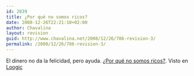 ```yaml
---
id: 2839
title: ¿Por qué no somos ricos?
date: 2008-12-26T22:21:10+02:00
author: Chavalina
layout: revision
guid: http://www.chavalina.net/2008/12/26/786-revision-3/
permalink: /2008/12/26/786-revision-3/
---
```

El dinero no da la felicidad, pero ayuda. <a href="http://bolsaovejuna.com/2007/03/por-qu-no-somos-ricos.html" target="_blank">¿Por qué no somos ricos?</a>. Visto en <a href="http://www.loogic.com/index.php/2007/04/01/loogic-links-29/" target="_blank">Loogic</a>